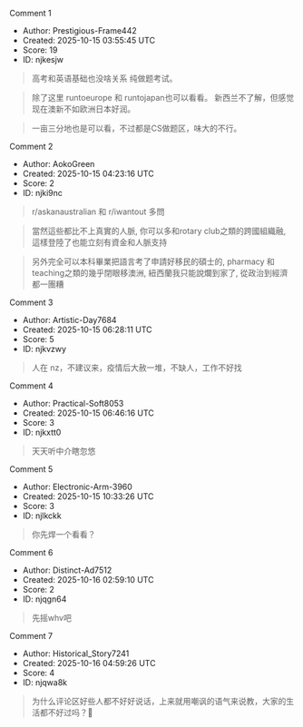 Comment 1

- Author: Prestigious-Frame442
- Created: 2025-10-15 03:55:45 UTC
- Score: 19
- ID: njkesjw

> 高考和英语基础也没啥关系 纯做题考试。

> 除了这里 runtoeurope 和 runtojapan也可以看看。 新西兰不了解，但感觉现在澳新不如欧洲日本好润。

> 一亩三分地也是可以看，不过都是CS做题区，味大的不行。

Comment 2

- Author: AokoGreen
- Created: 2025-10-15 04:23:16 UTC
- Score: 2
- ID: njki9nc

> r/askanaustralian 和 r/iwantout 多問

> 當然這些都比不上真實的人脈, 你可以多和rotary club之類的跨國組織融, 這樣登陸了也能立刻有資金和人脈支持

> 另外完全可以本科畢業把語言考了申請好移民的碩士的, pharmacy 和teaching之類的幾乎閉眼移澳洲, 紐西蘭我只能說爛到家了, 從政治到經濟都一團糟

Comment 3

- Author: Artistic-Day7684
- Created: 2025-10-15 06:28:11 UTC
- Score: 5
- ID: njkvzwy

> 人在 nz，不建议来，疫情后大赦一堆，不缺人，工作不好找

Comment 4

- Author: Practical-Soft8053
- Created: 2025-10-15 06:46:16 UTC
- Score: 3
- ID: njkxtt0

> 天天听中介瞎忽悠

Comment 5

- Author: Electronic-Arm-3960
- Created: 2025-10-15 10:33:26 UTC
- Score: 3
- ID: njlkckk

> 你先焊一个看看？

Comment 6

- Author: Distinct-Ad7512
- Created: 2025-10-16 02:59:10 UTC
- Score: 2
- ID: njqgn64

> 先摇whv吧

Comment 7

- Author: Historical_Story7241
- Created: 2025-10-16 04:59:26 UTC
- Score: 4
- ID: njqwa8k

> 为什么评论区好些人都不好好说话，上来就用嘲讽的语气来说教，大家的生活都不好过吗？🤨
